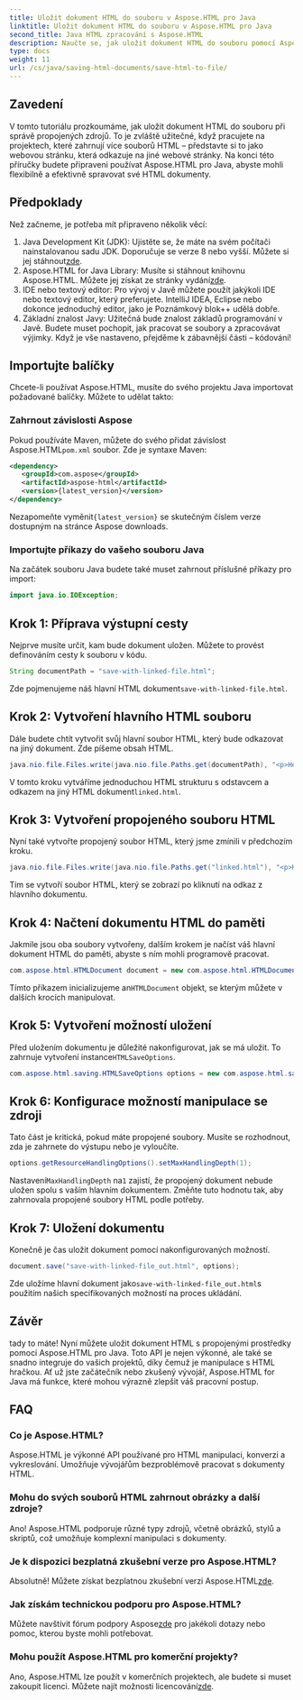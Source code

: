 ```yaml
---
title: Uložit dokument HTML do souboru v Aspose.HTML pro Java
linktitle: Uložit dokument HTML do souboru v Aspose.HTML pro Java
second_title: Java HTML zpracování s Aspose.HTML
description: Naučte se, jak uložit dokument HTML do souboru pomocí Aspose.HTML for Java, což je ideální pro snadnou manipulaci s více propojenými zdroji.
type: docs
weight: 11
url: /cs/java/saving-html-documents/save-html-to-file/
---
```

## Zavedení
V tomto tutoriálu prozkoumáme, jak uložit dokument HTML do souboru při správě propojených zdrojů. To je zvláště užitečné, když pracujete na projektech, které zahrnují více souborů HTML – představte si to jako webovou stránku, která odkazuje na jiné webové stránky. Na konci této příručky budete připraveni používat Aspose.HTML pro Java, abyste mohli flexibilně a efektivně spravovat své HTML dokumenty.
## Předpoklady
Než začneme, je potřeba mít připraveno několik věcí:
1.  Java Development Kit (JDK): Ujistěte se, že máte na svém počítači nainstalovanou sadu JDK. Doporučuje se verze 8 nebo vyšší. Můžete si jej stáhnout[zde](https://www.oracle.com/java/technologies/javase-jdk11-downloads.html).
2.  Aspose.HTML for Java Library: Musíte si stáhnout knihovnu Aspose.HTML. Můžete jej získat ze stránky vydání[zde](https://releases.aspose.com/html/java/).
3. IDE nebo textový editor: Pro vývoj v Javě můžete použít jakýkoli IDE nebo textový editor, který preferujete. IntelliJ IDEA, Eclipse nebo dokonce jednoduchý editor, jako je Poznámkový blok++ udělá dobře.
4. Základní znalost Javy: Užitečná bude znalost základů programování v Javě. Budete muset pochopit, jak pracovat se soubory a zpracovávat výjimky.
Když je vše nastaveno, přejděme k zábavnější části – kódování!
## Importujte balíčky
Chcete-li používat Aspose.HTML, musíte do svého projektu Java importovat požadované balíčky. Můžete to udělat takto:
### Zahrnout závislosti Aspose
 Pokud používáte Maven, můžete do svého přidat závislost Aspose.HTML`pom.xml` soubor. Zde je syntaxe Maven:
```xml
<dependency>
   <groupId>com.aspose</groupId>
   <artifactId>aspose-html</artifactId>
   <version>{latest_version}</version>
</dependency>
```
 Nezapomeňte vyměnit`{latest_version}` se skutečným číslem verze dostupným na stránce Aspose downloads.
### Importujte příkazy do vašeho souboru Java
Na začátek souboru Java budete také muset zahrnout příslušné příkazy pro import:
```java
import java.io.IOException;
```

## Krok 1: Příprava výstupní cesty
Nejprve musíte určit, kam bude dokument uložen. Můžete to provést definováním cesty k souboru v kódu.
```java
String documentPath = "save-with-linked-file.html";
```
 Zde pojmenujeme náš hlavní HTML dokument`save-with-linked-file.html`.
## Krok 2: Vytvoření hlavního HTML souboru
Dále budete chtít vytvořit svůj hlavní soubor HTML, který bude odkazovat na jiný dokument. Zde píšeme obsah HTML.
```java
java.nio.file.Files.write(java.nio.file.Paths.get(documentPath), "<p>Hello World!</p><a href='linked.html'>linked file</a>".getBytes());
```
 V tomto kroku vytváříme jednoduchou HTML strukturu s odstavcem a odkazem na jiný HTML dokument`linked.html`.
## Krok 3: Vytvoření propojeného souboru HTML
Nyní také vytvořte propojený soubor HTML, který jsme zmínili v předchozím kroku.
```java
java.nio.file.Files.write(java.nio.file.Paths.get("linked.html"), "<p>Hello linked file!</p>".getBytes());
```
Tím se vytvoří soubor HTML, který se zobrazí po kliknutí na odkaz z hlavního dokumentu.
## Krok 4: Načtení dokumentu HTML do paměti
Jakmile jsou oba soubory vytvořeny, dalším krokem je načíst váš hlavní dokument HTML do paměti, abyste s ním mohli programově pracovat.
```java
com.aspose.html.HTMLDocument document = new com.aspose.html.HTMLDocument(documentPath);
```
 Tímto příkazem inicializujeme an`HTMLDocument` objekt, se kterým můžete v dalších krocích manipulovat.
## Krok 5: Vytvoření možností uložení
Před uložením dokumentu je důležité nakonfigurovat, jak se má uložit. To zahrnuje vytvoření instance`HTMLSaveOptions`.
```java
com.aspose.html.saving.HTMLSaveOptions options = new com.aspose.html.saving.HTMLSaveOptions();
```
## Krok 6: Konfigurace možností manipulace se zdroji
Tato část je kritická, pokud máte propojené soubory. Musíte se rozhodnout, zda je zahrnete do výstupu nebo je vyloučíte. 
```java
options.getResourceHandlingOptions().setMaxHandlingDepth(1);
```
 Nastavení`MaxHandlingDepth` na`1` zajistí, že propojený dokument nebude uložen spolu s vaším hlavním dokumentem. Změňte tuto hodnotu tak, aby zahrnovala propojené soubory HTML podle potřeby.
## Krok 7: Uložení dokumentu
Konečně je čas uložit dokument pomocí nakonfigurovaných možností.
```java
document.save("save-with-linked-file_out.html", options);
```
 Zde uložíme hlavní dokument jako`save-with-linked-file_out.html`s použitím našich specifikovaných možností na proces ukládání.
## Závěr
tady to máte! Nyní můžete uložit dokument HTML s propojenými prostředky pomocí Aspose.HTML pro Java. Toto API je nejen výkonné, ale také se snadno integruje do vašich projektů, díky čemuž je manipulace s HTML hračkou. Ať už jste začátečník nebo zkušený vývojář, Aspose.HTML for Java má funkce, které mohou výrazně zlepšit váš pracovní postup.
## FAQ
### Co je Aspose.HTML?  
Aspose.HTML je výkonné API používané pro HTML manipulaci, konverzi a vykreslování. Umožňuje vývojářům bezproblémově pracovat s dokumenty HTML.
### Mohu do svých souborů HTML zahrnout obrázky a další zdroje?  
Ano! Aspose.HTML podporuje různé typy zdrojů, včetně obrázků, stylů a skriptů, což umožňuje komplexní manipulaci s dokumenty.
### Je k dispozici bezplatná zkušební verze pro Aspose.HTML?  
 Absolutně! Můžete získat bezplatnou zkušební verzi Aspose.HTML[zde](https://releases.aspose.com/).
### Jak získám technickou podporu pro Aspose.HTML?  
 Můžete navštívit fórum podpory Aspose[zde](https://forum.aspose.com/c/html/29) pro jakékoli dotazy nebo pomoc, kterou byste mohli potřebovat.
### Mohu použít Aspose.HTML pro komerční projekty?  
Ano, Aspose.HTML lze použít v komerčních projektech, ale budete si muset zakoupit licenci. Můžete najít možnosti licencování[zde](https://purchase.aspose.com/buy).
